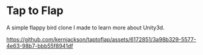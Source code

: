 # Tap to Flap

A simple flappy bird clone I made to learn more about Unity3d.

https://github.com/kernjackson/taptoflap/assets/6172851/3a98b329-5577-4e63-98b7-bbb55f8941df

